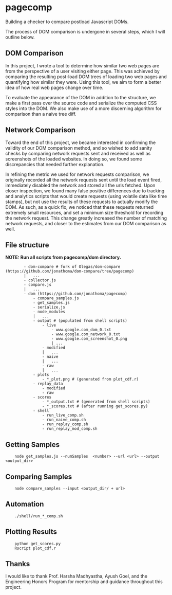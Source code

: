 # pagecomp

Building a checker to compare postload Javascript DOMs.

The process of DOM comparison is undergone in several steps, which I will outline below.

## DOM Comparison

In this project, I wrote a tool to determine how similar two web pages are from the perspective of a user visiting either page. This was achieved by comparing the resulting post-load DOM trees of loading two web pages and quantifying how similar they were. Using this tool, we aim to form a better idea of how real web pages change over time.

To evaluate the appearance of the DOM in addition to the structure, we make a first pass over the source code and serialize the computed CSS styles into the DOM. We also make use of a more discerning algorithm for comparison than a naive tree diff.

## Network Comparison 

Toward the end of this project, we became interested in confirming the validity of our DOM comparison method, and so wished to add sanity checks by comparing network requests sent and received as well as screenshots of the loaded websites. In doing so, we found some discrepancies that needed further explanation.

In refining the metric we used for network requests comparison, we originally recorded all the network requests sent until the load event fired, immediately disabled the network and stored all the urls fetched. Upon closer inspection, we found many false positive differences due to tracking and analytics scripts that would create requests (using volatile data like time stamps), but not use the results of these requests to actually modify the DOM. As such, as a quick fix, we noticed that these requests returned extremely small resources, and set a minimum size threshold for recording the network request. This change greatly increased the number of matching network requests, and closer to the estimates from our DOM comparison as well.


## File structure

**NOTE: Run all scripts from pagecomp/dom directory.**

            - dom-compare # fork of Olegas/dom-compare (https://github.com/jonathoma/dom-compare/tree/pagecomp)
            |   ...
            - collector.js
            - compare.js
            |   ...
            - dom (https://github.com/jonathoma/pagecomp)
                - compare_samples.js
                - get_samples.js
                - serialize.js
                - node_modules
                |   ...
                - output # (populated from shell scripts)
                    - live
                        - www.google.com_dom_0.txt
                        - www.google.com_network_0.txt
                        - www.google.com_screenshot_0.png
                        | ...
                    - modified
                    |   ...
                    - naive
                    |   ...
                    - raw
                    |   ...
                - plots
                    - *_plot.png # (generated from plot_cdf.r)
                - replay_data
                    - modified
                    - raw
                - scores
                    - *_output.txt # (generated from shell scripts)
                    - *_scores.txt # (after running get_scores.py) 
                - shell
                    - run_live_comp.sh
                    - run_naive_comp.sh
                    - run_replay_comp.sh
                    - run_replay_mod_comp.sh

## Getting Samples

        node get_samples.js --numSamples  <number> --url <url> --output <output_dir>


## Comparing Samples

        node compare_samples --input <output_dir/ + url>


## Automation

        ./shell/run_*_comp.sh


## Plotting Results

        python get_scores.py
        Rscript plot_cdf.r

## Thanks

I would like to thank Prof. Harsha Madhyastha, Ayush Goel, and the Engineering Honors Program for mentorship and guidance throughout this project.
